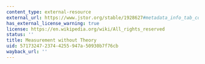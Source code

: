 ```yaml
---
content_type: external-resource
external_url: https://www.jstor.org/stable/1928627#metadata_info_tab_contents
has_external_license_warning: true
license: https://en.wikipedia.org/wiki/All_rights_reserved
status: ''
title: Measurement without Theory
uid: 57173247-2374-4255-947a-50930b7f76cb
wayback_url: ''
---
```

